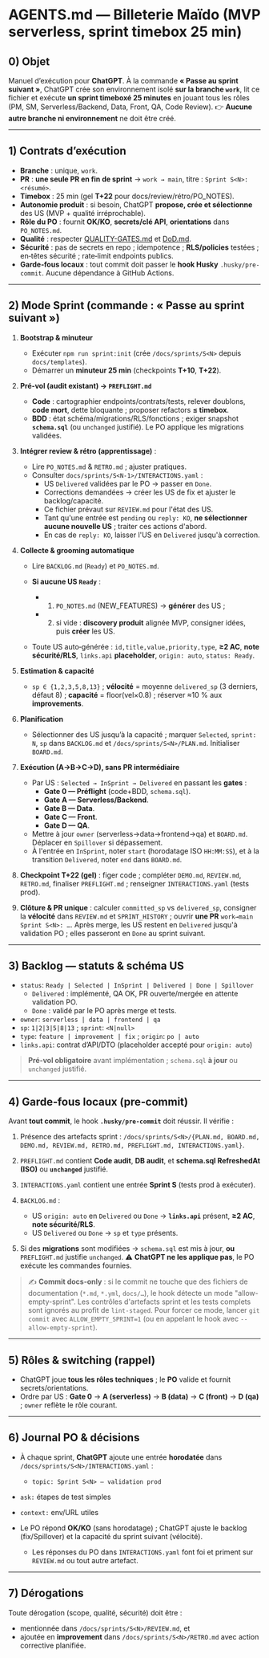 # AGENTS.md — Billeterie Maïdo (MVP serverless, sprint timebox 25 min)

## 0) Objet

Manuel d’exécution pour **ChatGPT**. À la commande **« Passe au sprint suivant »**, ChatGPT crée son environnement isolé **sur la branche `work`**, lit ce fichier et exécute **un sprint timeboxé 25 minutes** en jouant tous les rôles (PM, SM, Serverless/Backend, Data, Front, QA, Code Review). 👉 **Aucune autre branche ni environnement** ne doit être créé.

---

## 1) Contrats d’exécution

- **Branche** : unique, `work`.
- **PR** : **une seule PR en fin de sprint** → `work → main`, titre : `Sprint S<N>: <résumé>`.
- **Timebox** : 25 min (gel **T+22** pour docs/review/rétro/PO_NOTES).
- **Autonomie produit** : si besoin, ChatGPT **propose, crée et sélectionne** des US (MVP + qualité irréprochable).
- **Rôle du PO** : fournit **OK/KO**, **secrets/clé API**, **orientations** dans `PO_NOTES.md`.
- **Qualité** : respecter [QUALITY-GATES.md](QUALITY-GATES.md) et [DoD.md](DoD.md).
- **Sécurité** : pas de secrets en repo ; idempotence ; **RLS/policies** testées ; en‑têtes sécurité ; rate‑limit endpoints publics.
- **Garde‑fous locaux** : tout commit doit passer le **hook Husky** `.husky/pre-commit`. Aucune dépendance à GitHub Actions.

---

## 2) Mode Sprint (commande : « Passe au sprint suivant »)

1. **Bootstrap & minuteur**
   - Exécuter `npm run sprint:init` (crée `/docs/sprints/S<N>` depuis `docs/templates`).
   - Démarrer un **minuteur 25 min** (checkpoints **T+10**, **T+22**).

2. **Pré‑vol (audit existant) → `PREFLIGHT.md`**
   - **Code** : cartographier endpoints/contrats/tests, relever doublons, **code mort**, dette bloquante ; proposer refactors **≤ timebox**.
   - **BDD** : état schéma/migrations/RLS/fonctions ; exiger snapshot **`schema.sql`** (ou `unchanged` justifié). Le PO applique les migrations validées.

3. **Intégrer review & rétro (apprentissage)** :
   - Lire `PO_NOTES.md` & `RETRO.md` ; ajuster pratiques.
   - Consulter `docs/sprints/S<N-1>/INTERACTIONS.yaml` :
     - US `Delivered` validées par le PO → passer en `Done`.
     - Corrections demandées → créer les US de fix et ajuster le backlog/capacité.
     - Ce fichier prévaut sur `REVIEW.md` pour l'état des US.
     - Tant qu'une entrée est `pending` ou `reply: KO`, **ne sélectionner aucune nouvelle US** ; traiter ces actions d'abord.
     - En cas de `reply: KO`, laisser l'US en `Delivered` jusqu'à correction.
4. **Collecte & grooming automatique**
   - Lire `BACKLOG.md` (`Ready`) et `PO_NOTES.md`.
   - **Si aucune US `Ready`** :
     - 1. `PO_NOTES.md` (NEW_FEATURES) → **générer** des US ;
     - 2. si vide : **discovery produit** alignée MVP, consigner idées, puis **créer** les US.

   - Toute US auto‑générée : `id,title,value,priority,type`, **≥2 AC**, **note sécurité/RLS**, `links.api` **placeholder**, `origin: auto`, `status: Ready`.

5. **Estimation & capacité**
   - `sp ∈ {1,2,3,5,8,13}` ; **vélocité** = moyenne `delivered_sp` (3 derniers, défaut 8) ; **capacité** = floor(vel×0.8) ; réserver ≈10 % aux **improvements**.

6. **Planification**
   - Sélectionner des US jusqu’à la capacité ; marquer `Selected`, `sprint: N`, `sp` dans `BACKLOG.md` et `/docs/sprints/S<N>/PLAN.md`. Initialiser `BOARD.md`.

7. **Exécution (A→B→C→D), sans PR intermédiaire**
   - Par US : `Selected → InSprint → Delivered` en passant les **gates** :
     - **Gate 0 — Préflight** (code+BDD, `schema.sql`).
     - **Gate A — Serverless/Backend**.
     - **Gate B — Data**.
     - **Gate C — Front**.
     - **Gate D — QA**.
   - Mettre à jour `owner` (serverless→data→frontend→qa) et `BOARD.md`. Déplacer en `Spillover` si dépassement.
   - À l'entrée en `InSprint`, noter `start` (horodatage ISO `HH:MM:SS`), et à la transition `Delivered`, noter `end` dans `BOARD.md`.

8. **Checkpoint T+22 (gel)** : figer code ; compléter `DEMO.md`, `REVIEW.md`, `RETRO.md`, finaliser `PREFLIGHT.md` ; renseigner `INTERACTIONS.yaml` (tests prod).
9. **Clôture & PR unique** : calculer `committed_sp` vs `delivered_sp`, consigner la **vélocité** dans `REVIEW.md` et `SPRINT_HISTORY` ; ouvrir **une PR** `work→main` `Sprint S<N>: …`. Après merge, les US restent en `Delivered` jusqu'à validation PO ; elles passeront en `Done` au sprint suivant.

---

## 3) Backlog — statuts & schéma US

- `status`: `Ready | Selected | InSprint | Delivered | Done | Spillover`
  - `Delivered` : implémenté, QA OK, PR ouverte/mergée en attente validation PO.
  - `Done` : validé par le PO après merge et tests.
- `owner`: `serverless | data | frontend | qa`
- `sp`: `1|2|3|5|8|13` ; `sprint`: `<N|null>`
- `type`: `feature | improvement | fix` ; `origin`: `po | auto`
- `links.api`: contrat d’API/DTO (placeholder accepté pour `origin: auto`)

> **Pré‑vol obligatoire** avant implémentation ; `schema.sql` **à jour** ou `unchanged` justifié.

---

## 4) Garde‑fous **locaux** (pre‑commit)

Avant **tout commit**, le hook **`.husky/pre-commit`** doit réussir. Il vérifie :

1. Présence des artefacts sprint : `/docs/sprints/S<N>/{PLAN.md, BOARD.md, DEMO.md, REVIEW.md, RETRO.md, PREFLIGHT.md, INTERACTIONS.yaml}`.
2. `PREFLIGHT.md` contient **Code audit**, **DB audit**, et **schema.sql RefreshedAt (ISO)** ou **`unchanged`** justifié.
3. `INTERACTIONS.yaml` contient une entrée **Sprint S<N>** (tests prod à exécuter).
4. `BACKLOG.md` :
   - US `origin: auto` en `Delivered` ou `Done` → **`links.api`** présent, **≥2 AC**, **note sécurité/RLS**.
   - US `Delivered` ou `Done` → `sp` et `type` présents.

5. Si des **migrations** sont modifiées → `schema.sql` est mis à jour, **ou** `PREFLIGHT.md` justifie `unchanged`. ⚠️ **ChatGPT ne les applique pas**, le PO exécute les commandes fournies.

> ✍️ **Commit docs-only** : si le commit ne touche que des fichiers de documentation (`*.md`, `*.yml`, `docs/…`), le hook détecte un mode "allow-empty-sprint". Les contrôles d'artefacts sprint et les tests complets sont ignorés au profit de `lint-staged`. Pour forcer ce mode, lancer `git commit` avec `ALLOW_EMPTY_SPRINT=1` (ou en appelant le hook avec `--allow-empty-sprint`).

---

## 5) Rôles & switching (rappel)

- ChatGPT joue **tous les rôles techniques** ; le **PO** valide et fournit secrets/orientations.
- Ordre par US : **Gate 0** → **A (serverless)** → **B (data)** → **C (front)** → **D (qa)** ; `owner` reflète le rôle courant.

---

## 6) Journal PO & décisions

- À chaque sprint, **ChatGPT** ajoute une entrée **horodatée** dans `/docs/sprints/S<N>/INTERACTIONS.yaml` :
  - `topic: Sprint S<N> — validation prod`
- `ask:` étapes de test simples
- `context:` env/URL utiles

- Le PO répond **OK/KO** (sans horodatage) ; ChatGPT ajuste le backlog (fix/Spillover) et la capacité du sprint suivant (vélocité).
  - Les réponses du PO dans `INTERACTIONS.yaml` font foi et priment sur `REVIEW.md` ou tout autre artefact.

---

## 7) Dérogations

Toute dérogation (scope, qualité, sécurité) doit être :

- mentionnée dans `/docs/sprints/S<N>/REVIEW.md`, et
- ajoutée en **improvement** dans `/docs/sprints/S<N>/RETRO.md` avec action corrective planifiée.
